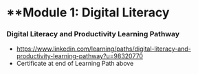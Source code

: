 # **Module 1: Digital Literacy


### Digital Literacy and Productivity Learning Pathway
 * https://www.linkedin.com/learning/paths/digital-literacy-and-productivity-learning-pathway?u=98320770 
 * Certificate at end of Learning Path above


